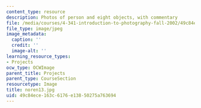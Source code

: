 ```yaml
---
content_type: resource
description: Photos of person and eight objects, with commentary
file: /media/courses/4-341-introduction-to-photography-fall-2002/49c84ece163c6176e13850275a763694_noren13.jpg
file_type: image/jpeg
image_metadata:
  caption: ''
  credit: ''
  image-alt: ''
learning_resource_types:
- Projects
ocw_type: OCWImage
parent_title: Projects
parent_type: CourseSection
resourcetype: Image
title: noren13.jpg
uid: 49c84ece-163c-6176-e138-50275a763694
---
```

